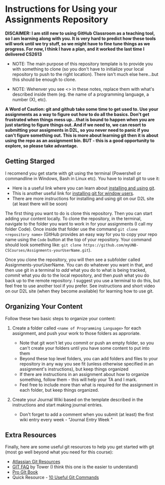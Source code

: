 # Instructions for Using your Assignments Repository

**DISCAIMER:  I am still new to using GitHub Classroom as a teaching tool, so I am learning along with you.  It is very hard to predict how these tools will work until we try stuff, so we might have to fine tune things as we progress.  For now, I think I have a plan, and it worked the last time I delivered CS2613**

* NOTE:  The main purpose of this repository template is to provide you with something to clone (so you don't have to initialize your local repository to push to the right location).  There isn't much else here...but this should be enough to clone.

* NOTE:  Wehenver you see <> in these notes, replace them with what's described inside them (eg.  the name of a programming language, a number (X), etc).

**A Word of Caution:  git and github take some time to get used to.  Use your assignments as a way to figure out how to do all the basics.  Don't get frustrated when things mess up...that is bound to happen when you are just starting to figure things out.  And if we need to, we can resort to submitting your assigments in D2L, so you never need to panic if you can't figure something out.  This is more about learning git then it is about using the repo as an assignment bin.  BUT - this is a good opportunity to explore, so please take advantage.**


## Getting Starged
I recomend you get starte with git using the terminal (Powershell or commandline in Windows, Bash in Linux etc).  You have to install git to use it: 
* Here is a useful link where you can learn about [installing and using git](https://git-scm.com/book/en/v2).
* This is another useful link for [installing git for window users](https://gitforwindows.org/).
* There are more instructions for installing and using git on our D2L site (at least there will be soon)

The first thing you want to do is clone this repository.  Then you can start adding your content locally.  To clone the repository, in the terminal, navigate to the folder you want to work in for your assignments (I call my folder Code).  Once inside that folder use the command `git clone <repository name>`  (GitHub provides an easy way for you to copy your repo name using the `Code` button at the top of your repository.  Your command should look something like:  `git clone https://github.com/myUNB-CSCourses/Assignments-yourUserName.git`).

Once you clone the repository, you will then see a subfolder called Assignments-yourUserName.  You can do whatever you want in that, and then use git in a terminal to _add_ what you do to what is being tracked, _commit_ what you do to the local repository, and then _push_ what you do back up to the remote repository.  I suggest you use a terminal to do this, but feel free to use another tool if you prefer.  See instructions and short video on our D2L site (when they become available) for learning how to use git.

## Organizing Your Content
Follow these two basic steps to organize your content:

1.  Create a folder called `<name of Programming Language>` for each assignment, and push your work to those folders as approriate.
    * Note that git won't let you commit or push an empty folder, so you can't create your folders until you have some content to put into them
    * Beyond these top level folders, you can add folders and files to your repository in any way you see fit (unless otherwise specified in an assignment's instructions),   but keep things organized
    * If there are instructions in an assignment about how to organize something, follow them - this will help your TA and I mark.
    * Feel free to include more than what is required for the assignment in each folder, but keep things organized.
    
2.  Create your Journal Wiki based on the template described in the instructions and start making journal entries.
    * Don't forget to add a comment when you submit (at least) the first wiki entry every week -  "Journal Entry Week <X>" 

## Extra Resources
Finally, here are some useful git resources to help you get started with git (most go well beyond what you need for this course):
* [Atlassian Git Resources](https://www.atlassian.com/git)
* [GIT FAQ](https://www.git-tower.com/learn/git/faq/) by Tower (I think this one is the easier to understand)
* [Pro GIt Book](https://git-scm.com/book/en/v2)
* Quick Resource - [10 Useful Git Commands](https://www.datree.io/resources/git-commands)
